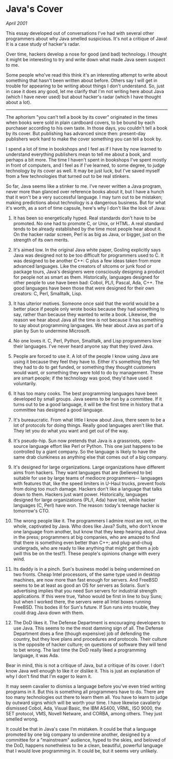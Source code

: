 # Java's Cover

_April 2001_

This essay developed out of conversations I've had with several other programmers about why Java smelled suspicious. It's not a critique of Java! It is a case study of hacker's radar.

Over time, hackers develop a nose for good (and bad) technology. I thought it might be interesting to try and write down what made Java seem suspect to me.

Some people who've read this think it's an interesting attempt to write about something that hasn't been written about before. Others say I will get in trouble for appearing to be writing about things I don't understand. So, just in case it does any good, let me clarify that I'm not writing here about Java (which I have never used) but about hacker's radar (which I have thought about a lot).

---

The aphorism "you can't tell a book by its cover" originated in the times when books were sold in plain cardboard covers, to be bound by each purchaser according to his own taste. In those days, you couldn't tell a book by its cover. But publishing has advanced since then: present-day publishers work hard to make the cover something you can tell a book by.

I spend a lot of time in bookshops and I feel as if I have by now learned to understand everything publishers mean to tell me about a book, and perhaps a bit more. The time I haven't spent in bookshops I've spent mostly in front of computers, and I feel as if I've learned, to some degree, to judge technology by its cover as well. It may be just luck, but I've saved myself from a few technologies that turned out to be real stinkers.

So far, Java seems like a stinker to me. I've never written a Java program, never more than glanced over reference books about it, but I have a hunch that it won't be a very successful language. I may turn out to be mistaken; making predictions about technology is a dangerous business. But for what it's worth, as a sort of time capsule, here's why I don't like the look of Java:

1. It has been so energetically hyped. Real standards don't have to be promoted. No one had to promote C, or Unix, or HTML. A real standard tends to be already established by the time most people hear about it. On the hacker radar screen, Perl is as big as Java, or bigger, just on the strength of its own merits.

2. It's aimed low. In the original Java white paper, Gosling explicitly says Java was designed not to be too difficult for programmers used to C. It was designed to be another C++: C plus a few ideas taken from more advanced languages. Like the creators of sitcoms or junk food or package tours, Java's designers were consciously designing a product for people not as smart as them. Historically, languages designed for other people to use have been bad: Cobol, PL/I, Pascal, Ada, C++. The good languages have been those that were designed for their own creators: C, Perl, Smalltalk, Lisp.

3. It has ulterior motives. Someone once said that the world would be a better place if people only wrote books because they had something to say, rather than because they wanted to write a book. Likewise, the reason we hear about Java all the time is not because it has something to say about programming languages. We hear about Java as part of a plan by Sun to undermine Microsoft.

4. No one loves it. C, Perl, Python, Smalltalk, and Lisp programmers love their languages. I've never heard anyone say that they loved Java.

5. People are forced to use it. A lot of the people I know using Java are using it because they feel they have to. Either it's something they felt they had to do to get funded, or something they thought customers would want, or something they were told to do by management. These are smart people; if the technology was good, they'd have used it voluntarily.

6. It has too many cooks. The best programming languages have been developed by small groups. Java seems to be run by a committee. If it turns out to be a good language, it will be the first time in history that a committee has designed a good language.

7. It's bureaucratic. From what little I know about Java, there seem to be a lot of protocols for doing things. Really good languages aren't like that. They let you do what you want and get out of the way.

8. It's pseudo-hip. Sun now pretends that Java is a grassroots, open-source language effort like Perl or Python. This one just happens to be controlled by a giant company. So the language is likely to have the same drab clunkiness as anything else that comes out of a big company.

9. It's designed for large organizations. Large organizations have different aims from hackers. They want languages that are (believed to be) suitable for use by large teams of mediocre programmers-- languages with features that, like the speed limiters in U-Haul trucks, prevent fools from doing too much damage. Hackers don't like a language that talks down to them. Hackers just want power. Historically, languages designed for large organizations (PL/I, Ada) have lost, while hacker languages (C, Perl) have won. The reason: today's teenage hacker is tomorrow's CTO.

10. The wrong people like it. The programmers I admire most are not, on the whole, captivated by Java. Who does like Java? Suits, who don't know one language from another, but know that they keep hearing about Java in the press; programmers at big companies, who are amazed to find that there is something even better than C++; and plug-and-chug undergrads, who are ready to like anything that might get them a job (will this be on the test?). These people's opinions change with every wind.

11. Its daddy is in a pinch. Sun's business model is being undermined on two fronts. Cheap Intel processors, of the same type used in desktop machines, are now more than fast enough for servers. And FreeBSD seems to be at least as good an OS for servers as Solaris. Sun's advertising implies that you need Sun servers for industrial strength applications. If this were true, Yahoo would be first in line to buy Suns; but when I worked there, the servers were all Intel boxes running FreeBSD. This bodes ill for Sun's future. If Sun runs into trouble, they could drag Java down with them.

12. The DoD likes it. The Defense Department is encouraging developers to use Java. This seems to me the most damning sign of all. The Defense Department does a fine (though expensive) job of defending the country, but they love plans and procedures and protocols. Their culture is the opposite of hacker culture; on questions of software they will tend to bet wrong. The last time the DoD really liked a programming language, it was Ada.

Bear in mind, this is not a critique of Java, but a critique of its cover. I don't know Java well enough to like it or dislike it. This is just an explanation of why I don't find that I'm eager to learn it.

It may seem cavalier to dismiss a language before you've even tried writing programs in it. But this is something all programmers have to do. There are too many technologies out there to learn them all. You have to learn to judge by outward signs which will be worth your time. I have likewise cavalierly dismissed Cobol, Ada, Visual Basic, the IBM AS400, VRML, ISO 9000, the SET protocol, VMS, Novell Netware, and CORBA, among others. They just smelled wrong.

It could be that in Java's case I'm mistaken. It could be that a language promoted by one big company to undermine another, designed by a committee for a "mainstream" audience, hyped to the skies, and beloved of the DoD, happens nonetheless to be a clean, beautiful, powerful language that I would love programming in. It could be, but it seems very unlikely.